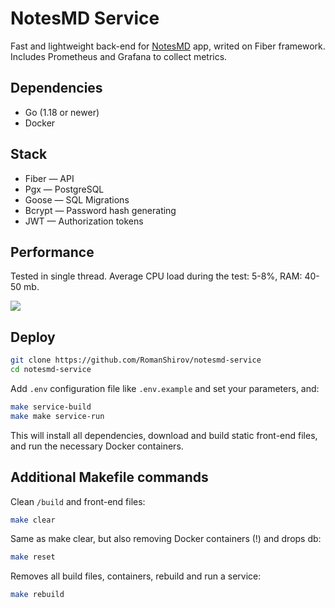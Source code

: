 # NotesMD Service

Fast  and lightweight back-end for [NotesMD](https://github.com/RomanShirov/notesmd-app) app, writed on Fiber framework. Includes Prometheus and Grafana to collect metrics.

## Dependencies

+ Go (1.18 or newer)
+ Docker

## Stack

+ Fiber — API
+ Pgx — PostgreSQL
+ Goose — SQL Migrations
+ Bcrypt — Password hash generating
+ JWT — Authorization tokens

## Performance
Tested in single thread. Average CPU load during the test: 5-8%, RAM: 40-50 mb.

![](https://user-images.githubusercontent.com/47012273/203384982-e5f00ee8-dd34-48b4-bd9a-3b0f38639e62.png)

## Deploy

```sh
git clone https://github.com/RomanShirov/notesmd-service
cd notesmd-service
```
Add `.env` configuration file like `.env.example` and set your parameters, and:

```sh
make service-build
make make service-run
```

This will install all dependencies, download and build static front-end files, and run the necessary Docker containers.

## Additional Makefile commands

Clean `/build` and front-end files:
```sh
make clear
```

Same as make clear, but also removing Docker containers (!) and drops db:
```sh
make reset
```

Removes all build files, containers, rebuild and run a service:
```sh
make rebuild
```